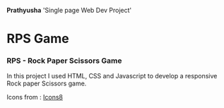 **Prathyusha**  'Single page Web Dev Project'

# RPS Game

### RPS - Rock Paper Scissors Game

In this project I used HTML, CSS and Javascript to develop a responsive Rock paper Scissors game.


Icons from :
[Icons8](https://icons8.com)
